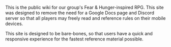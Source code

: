 This is the public wiki for our group's Fear & Hunger-inspired RPG. This site was designed to remove the need for a Google Docs page and Discord server so that all players may freely read and reference rules on their mobile devices.  

This site is designed to be bare-bones, so that users have a quick and responsive experience for the fastest reference material possible.
